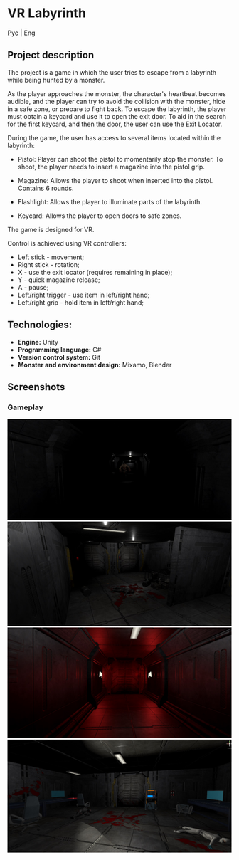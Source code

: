 # VR Labyrinth

[Рус](../../README.md) | Eng

## Project description

The project is a game in which the user tries to escape from a labyrinth while being hunted by a monster. 

As the player approaches the monster, the character's heartbeat becomes audible, and the player can try to avoid the collision with the monster,
hide in a safe zone, or prepare to fight back. To escape the labyrinth, the player must obtain a keycard and use it to open the exit door.
To aid in the search for the first keycard, and then the door, the user can use the Exit Locator.

During the game, the user has access to several items located within the labyrinth:

* Pistol:
	Player can shoot the pistol to momentarily stop the monster. To shoot, the player needs to insert a magazine into the pistol grip.

* Magazine:
	Allows the player to shoot when inserted into the pistol. Contains 6 rounds.

* Flashlight: 
	Allows the player to illuminate parts of the labyrinth.

* Keycard:
	Allows the player to open doors to safe zones.

The game is designed for VR. 

Control is achieved using VR controllers:

* Left stick - movement;
* Right stick - rotation;
* X - use the exit locator (requires remaining in place);
* Y - quick magazine release;
* A - pause;
* Left/right trigger - use item in left/right hand;
* Left/right grip - hold item in left/right hand;


## Technologies:

* **Engine:** Unity
* **Programming language:** C# 
* **Version control system:** Git 
* **Monster and environment design:** Mixamo, Blender 

## Screenshots


### Gameplay

![Gameplay](../../resources/screenshots/screenshot_1.jpg)
![Gameplay](../../resources/screenshots/screenshot_2.jpg)
![Gameplay](../../resources/screenshots/screenshot_3.jpg)
![Gameplay](../../resources/screenshots/screenshot_4.jpg)
